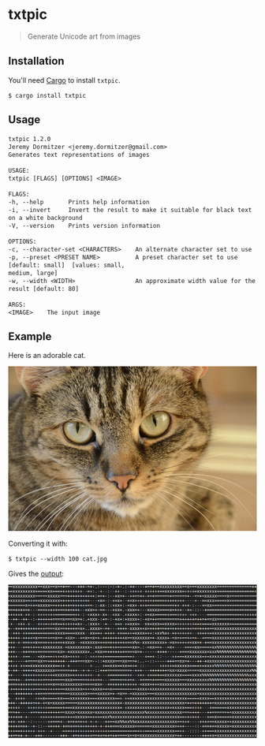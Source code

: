 # txtpic
> Generate Unicode art from images

## Installation
You'll need [Cargo](http://doc.crates.io) to install `txtpic`.

    $ cargo install txtpic

## Usage

    txtpic 1.2.0
    Jeremy Dormitzer <jeremy.dormitzer@gmail.com>
    Generates text representations of images

    USAGE:
    txtpic [FLAGS] [OPTIONS] <IMAGE>

    FLAGS:
    -h, --help       Prints help information
    -i, --invert     Invert the result to make it suitable for black text on a white background
    -V, --version    Prints version information

    OPTIONS:
    -c, --character-set <CHARACTERS>    An alternate character set to use
    -p, --preset <PRESET NAME>          A preset character set to use [default: small]  [values: small,
    medium, large]
    -w, --width <WIDTH>                 An approximate width value for the result [default: 80]

    ARGS:
    <IMAGE>    The input image

## Example
Here is an adorable cat.

![Adorable cat](./example/cat.jpg)

Converting it with:

    $ txtpic --width 100 cat.jpg

Gives the [output](./example/cat.txt):

![Text cat](./example/text-cat.png)

